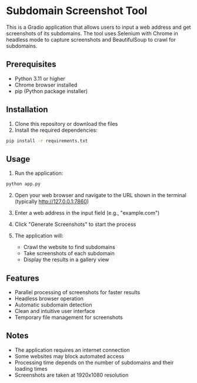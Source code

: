 # Subdomain Screenshot Tool

This is a Gradio application that allows users to input a web address and get screenshots of its subdomains. The tool uses Selenium with Chrome in headless mode to capture screenshots and BeautifulSoup to crawl for subdomains.

## Prerequisites

- Python 3.11 or higher
- Chrome browser installed
- pip (Python package installer)

## Installation

1. Clone this repository or download the files
2. Install the required dependencies:

```bash
pip install -r requirements.txt
```

## Usage

1. Run the application:

```bash
python app.py
```

2. Open your web browser and navigate to the URL shown in the terminal (typically http://127.0.0.1:7860)

3. Enter a web address in the input field (e.g., "example.com")

4. Click "Generate Screenshots" to start the process

5. The application will:
   - Crawl the website to find subdomains
   - Take screenshots of each subdomain
   - Display the results in a gallery view

## Features

- Parallel processing of screenshots for faster results
- Headless browser operation
- Automatic subdomain detection
- Clean and intuitive user interface
- Temporary file management for screenshots

## Notes

- The application requires an internet connection
- Some websites may block automated access
- Processing time depends on the number of subdomains and their loading times
- Screenshots are taken at 1920x1080 resolution
